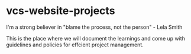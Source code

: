# vcs-website-projects
I'm a strong believer in "blame the process, not the person" - Lela Smith

This is the place where we will document the learnings and come up with guidelines and policies for effcient project management.
 
